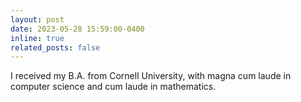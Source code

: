 ```yaml
---
layout: post
date: 2023-05-28 15:59:00-0400
inline: true
related_posts: false
---
```


I received my B.A. from Cornell University, with magna cum laude in computer science and cum laude in mathematics.